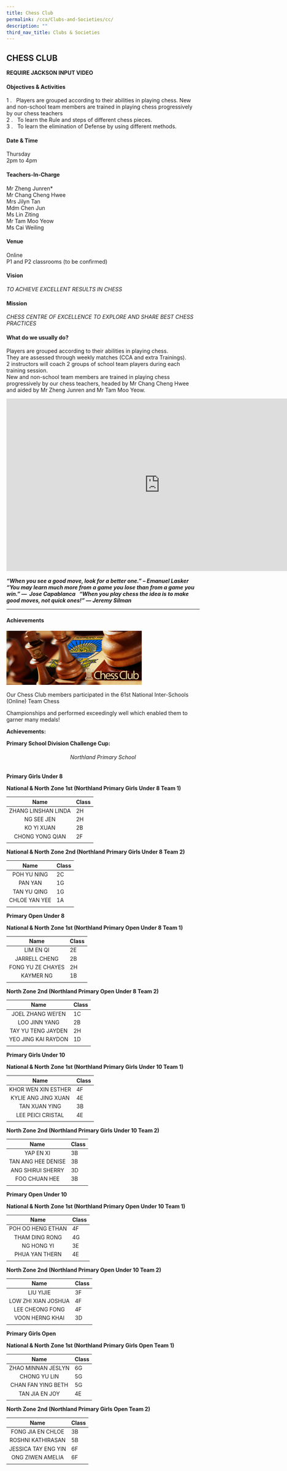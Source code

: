 ```yaml
---
title: Chess Club
permalink: /cca/Clubs-and-Societies/cc/
description: ""
third_nav_title: Clubs & Societies
---
```

## CHESS CLUB

**REQUIRE JACKSON INPUT VIDEO**

#### Objectives &amp; Activities

1 \.&nbsp; &nbsp;Players are grouped according to their abilities in playing chess. New and non-school team members are trained in playing chess progressively by our chess teachers<br>
2 \.&nbsp; &nbsp;To learn the Rule and steps of different chess pieces.&nbsp;<br>
3 \.&nbsp;&nbsp;&nbsp;To learn the elimination of Defense by using different methods.

#### Date &amp; Time

Thursday<br>
2pm to 4pm

#### Teachers-In-Charge

Mr Zheng Junren\*<br>
Mr Chang Cheng Hwee<br>
Mrs Jilyn Tan  <br>
Mdm Chen Jun<br>
Ms Lin Ziting<br>
Mr Tam Moo Yeow<br>
Ms Cai Weiling

#### Venue

Online<br>
P1 and P2 classrooms (to be confirmed)

#### Vision

_TO&nbsp;ACHIEVE&nbsp;EXCELLENT RESULTS IN CHESS_

#### Mission

_CHESS CENTRE OF EXCELLENCE TO EXPLORE AND SHARE BEST CHESS PRACTICES_

#### What do we usually do?

Players are grouped according to their abilities in playing chess.&nbsp;<br>
They are assessed through weekly matches (CCA and extra Trainings).&nbsp;<br>
2 instructors will coach 2 groups of school team players during each training session.&nbsp;<br>
New and non-school team members are trained in playing chess progressively by our chess teachers, headed by Mr Chang Cheng Hwee and aided by Mr Zheng Junren and Mr Tam Moo Yeow.

<iframe allowfullscreen="true" height="450" width="800" frameborder="0" src="https://docs.google.com/presentation/d/e/2PACX-1vTqTDXs-ZWvwKxdfUtGpHSXiRAjtCDuCmPAAEnvhxy5QoDiUc_lNETLFovYbrZ18lONntMOmXjEaQsu/embed?start=false&amp;loop=false&amp;delayms=3000"></iframe>

**_“When you see a good move, look for a better one.” –&nbsp;Emanuel Lasker &nbsp; “You may learn much more from a game you lose than from a game you win.” —&nbsp; Jose Capablanca &nbsp; “When you play chess the idea is to make good moves, not quick ones!” — Jeremy Silman_**

---

#### Achievements

<img src="/images/chessclub.png" style="width:70%">

Our Chess Club members participated in the 61st National Inter-Schools (Online) Team Chess

Championships and performed exceedingly well which enabled them to garner many medals!

**Achievements:**

**Primary School Division Challenge Cup:**

###### <center>Northland Primary School</center>

**Primary Girls Under 8**

**National & North Zone 1st (Northland Primary Girls Under 8 Team 1)**

| Name  |  Class |
|:-:|---|
| ZHANG LINSHAN LINDA  | 2H  |
| NG SEE JEN  | 2H  |
| KO YI XUAN  | 2B  |
| CHONG YONG QIAN  | 2F  |
|   |   |

**National & North Zone 2nd (Northland Primary Girls Under 8 Team 2)**

| Name  | Class  |
|:-:|---|
| POH YU NING  | 2C  |
| PAN YAN  | 1G  |
| TAN YU QING  | 1G  |
| CHLOE YAN YEE  | 1A  |
|   |   |

**Primary Open Under 8**

**National & North Zone 1st (Northland Primary Open Under 8 Team 1)**

| Name  | Class  |
|:-:|---|
| LIM EN QI  | 2E  |
| JARRELL CHENG  | 2B  |
| FONG YU ZE CHAYES  | 2H  |
| KAYMER NG  | 1B  |
|   |   |

**North Zone 2nd (Northland Primary Open Under 8 Team 2)**

| Name  | Class  |
|:-:|---|
| JOEL ZHANG WEI’EN  | 1C  |
| LOO JINN YANG  | 2B  |
| TAY YU TENG JAYDEN  |2H   |
| YEO JING KAI RAYDON  | 1D  |
|   |   |

**Primary Girls Under 10**

**National & North Zone 1st (Northland Primary Girls Under 10 Team 1)**

| Name  | Class  |
|:-:|---|
| KHOR WEN XIN ESTHER  | 4F  |
| KYLIE ANG JING XUAN  | 4E  |
| TAN XUAN YING  | 3B  |
| LEE PEICI CRISTAL  | 4E  |
|   |   |

**North Zone 2nd (Northland Primary Girls Under 10 Team 2)**

| Name  | Class  |
|:-:|---|
| YAP EN XI  | 3B  |
| TAN ANG HEE DENISE  | 3B  |
| ANG SHIRUI SHERRY  | 3D  |
| FOO CHUAN HEE  | 3B  |
|   |   |

**Primary Open Under 10**

**National & North Zone 1st (Northland Primary Open Under 10 Team 1)**

| Name  | Class  |
|:-:|---|
| POH OO HENG ETHAN  | 4F  |
| THAM DING RONG  |4G   |
| NG HONG YI  | 3E  |
| PHUA YAN THERN  | 4E  |
|   |   |

**North Zone 2nd (Northland Primary Open Under 10 Team 2)**

| Name  | Class  |
|:-:|---|
| LIU YIJIE | 3F  |
|  LOW ZHI XIAN JOSHUA | 4F  |
| LEE CHEONG FONG  |4F   |
| VOON HERNG KHAI  | 3D  |
|   |   |

**Primary Girls Open**

**National & North Zone 1st (Northland Primary Girls Open Team 1)**

| Name  | Class  |
|:-:|---|
| ZHAO MINNAN JESLYN  | 6G  |
| CHONG YU LIN  | 5G  |
| CHAN FAN YING BETH  | 5G  |
| TAN JIA EN JOY  | 4E  |
|   |   |

**North Zone 2nd (Northland Primary Girls Open Team 2)**

| Name  | Class  |
|:-:|---|
| FONG JIA EN CHLOE  | 3B  |
| ROSHNI KATHIRASAN  | 5B  |
| JESSICA TAY ENG YIN  | 6F  |
| ONG ZIWEN AMELIA  | 6F  |
|   |   |


